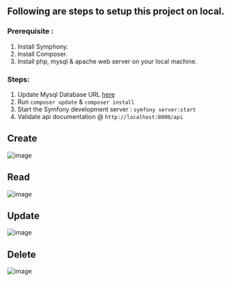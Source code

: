 
## Following are steps to setup this project on local.
### Prerequisite :
1. Install Symphony.
2. Install Composer.
3. Install php, mysql & apache web server on your local machine.

### Steps:    
1. Update Mysql Database URL [here](https://github.com/Hisagar/employee_crud_app/blob/master/.env#L27)
2. Run ```composer update``` & ```composer install```
3. Start the Symfony development server : ```symfony server:start```
4. Validate api documentation @ ```http://localhost:8000/api```




## Create
![image](https://github.com/Hisagar/employee_crud_app/assets/32439113/c45fadc4-9ae7-4512-a6e9-893879f5ff03)

## Read 
![image](https://github.com/Hisagar/employee_crud_app/assets/32439113/9877fac3-cc59-4b31-a597-2eafb20d5eaf)

## Update 
![image](https://github.com/Hisagar/employee_crud_app/assets/32439113/8ae24550-7a96-4c90-b413-905d3b1b4831)


## Delete 
![image](https://github.com/Hisagar/employee_crud_app/assets/32439113/4dbdff36-840f-4bd5-9d48-50cbbb5e4380)



